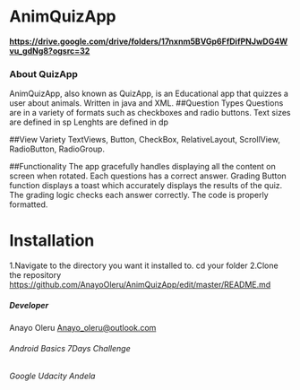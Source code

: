 # AnimQuizApp

**https://drive.google.com/drive/folders/17nxnm5BVGp6FfDifPNJwDG4Wvu_gdNg8?ogsrc=32**

### About QuizApp
AnimQuizApp, also known as QuizApp, is an Educational app that quizzes a user about animals. 
Written in java and XML.
##Question Types
Questions are in a variety of formats such as checkboxes and radio buttons.
Text sizes are defined in sp
Lenghts are defined in dp

##View Variety
TextViews, Button, CheckBox, RelativeLayout, ScrollView, RadioButton, RadioGroup.

##Functionality
The app gracefully handles displaying all the content on screen when rotated.
Each questions has a correct answer.
Grading Button function displays a toast which accurately displays the results of the quiz.
The grading logic checks each answer correctly.
The code is properly formatted.



# Installation
1.Navigate to the directory you want it installed to. cd your folder
2.Clone the repository https://github.com/AnayoOleru/AnimQuizApp/edit/master/README.md


##### Developer
Anayo Oleru
Anayo_oleru@outlook.com
###### Android Basics 7Days Challenge
###### Google Udacity Andela
